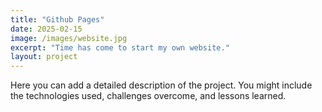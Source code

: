 ```yaml
---
title: "Github Pages"
date: 2025-02-15
image: /images/website.jpg
excerpt: "Time has come to start my own website."
layout: project
---
```


Here you can add a detailed description of the project. You might include the technologies used, challenges overcome, and lessons learned.

